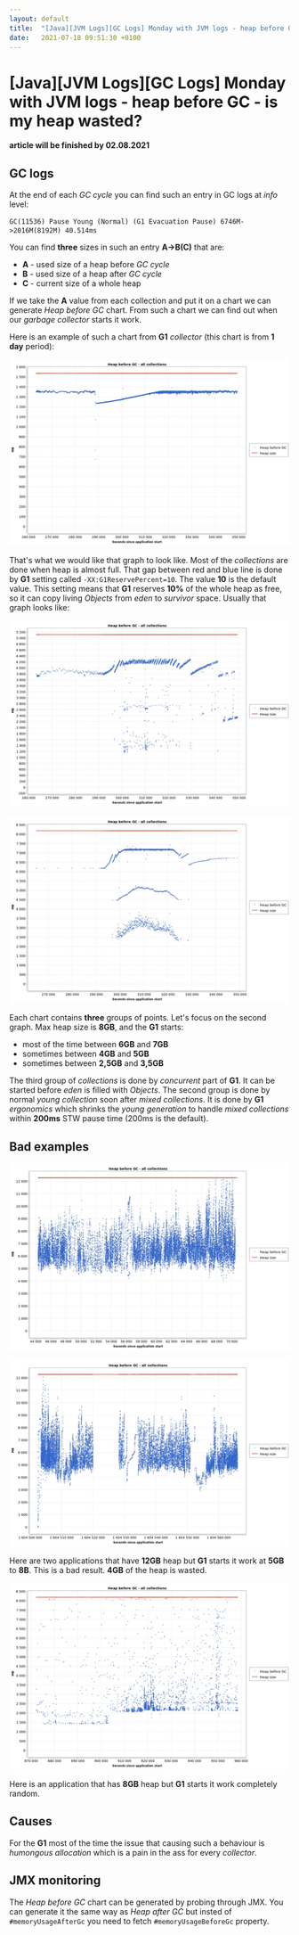 ```yaml
---
layout: default
title:  "[Java][JVM Logs][GC Logs] Monday with JVM logs - heap before GC"
date:   2021-07-18 09:51:30 +0100
---
```


# [Java][JVM Logs][GC Logs] Monday with JVM logs - heap before GC - is my heap wasted?

**article will be finished by 02.08.2021**

## GC logs

At the end of each _GC cycle_ you can find such an entry in GC logs at _info_ level:

```
GC(11536) Pause Young (Normal) (G1 Evacuation Pause) 6746M->2016M(8192M) 40.514ms
```

You can find **three** sizes in such an entry **A->B(C)** that are:
* **A** - used size of a heap before _GC cycle_
* **B** - used size of a heap after _GC cycle_
* **C** - current size of a whole heap

If we take the **A** value from each collection and put it on a chart we can generate _Heap before GC_ chart. From such a chart we can find out when our
_garbage collector_ starts it work.

Here is an example of such a chart from **G1** _collector_ (this chart is from **1 day** period):

![alt text](/assets/monday-3/7.jpg "7")

That's what we would like that graph to look like. Most of the _collections_ are done when heap is almost full. That gap 
between red and blue line is done by **G1** setting called ```-XX:G1ReservePercent=10```. The value **10** is the
default value. This setting means that **G1** reserves **10%** of the whole heap as free, so it can copy living _Objects_ from _eden_ to _survivor_ space. 
Usually that graph looks like:

![alt text](/assets/monday-3/3.jpg "3")

![alt text](/assets/monday-3/2.jpg "2")

Each chart contains **three** groups of points. Let's focus on the second graph. Max heap size is **8GB**, and the **G1** starts:
* most of the time between **6GB** and **7GB**
* sometimes between **4GB** and **5GB**
* sometimes between **2,5GB** and **3,5GB**

The third group of _collections_ is done by _concurrent_ part of **G1**. It can be started before _eden_ is filled with _Objects_. The second group
is done by normal _young collection_ soon after _mixed collections_. It is done by **G1** _ergonomics_ which shrinks the _young generation_ to
handle _mixed collections_ within **200ms** STW pause time (200ms is the default).

## Bad examples

![alt text](/assets/monday-3/5.jpg "5")

![alt text](/assets/monday-3/4.jpg "4")

Here are two applications that have **12GB** heap but **G1** starts it work at **5GB** to **8B**. This is a bad result. **4GB** of the heap is wasted.

![alt text](/assets/monday-3/1.jpg "1")

Here is an application that has **8GB** heap but **G1** starts it work completely random.

## Causes

For the **G1** most of the time the issue that causing such a behaviour is _humongous allocation_ which is a pain in the ass for every _collector_.

## JMX monitoring

The _Heap before GC_ chart can be generated by probing through JMX. You can generate it the same way as _Heap after GC_ but insted of
```#memoryUsageAfterGc``` you need to fetch ```#memoryUsageBeforeGc``` property. 






